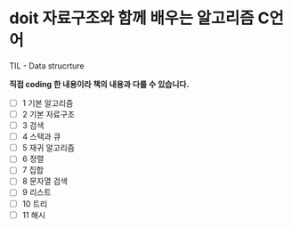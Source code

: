 # doit 자료구조와 함께 배우는 알고리즘 C언어

TIL - Data strucrture

**직접 coding 한 내용이라 책의 내용과 다를 수 있습니다.**

- [ ] 1 기본 알고리즘
- [ ] 2 기본 자료구조
- [ ] 3 검색
- [ ] 4 스택과 큐
- [ ] 5 재귀 알고리즘
- [ ] 6 정렬
- [ ] 7 집합
- [ ] 8 문자열 검색
- [ ] 9 리스트
- [ ] 10 트리
- [ ] 11 해시
